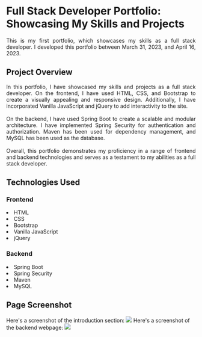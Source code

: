 <h1>Full Stack Developer Portfolio: Showcasing My Skills and Projects</h1>
<p align="justify">This is my first portfolio, which showcases my skills as a full stack developer. 
I developed this portfolio between March 31, 2023, and April 16, 2023.</p>

<h2>Project Overview</h2>
<p align="justify">In this portfolio, I have showcased my skills and projects as a full stack developer. 
On the frontend, I have used HTML, CSS, and Bootstrap to create a visually appealing and responsive design. 
Additionally, I have incorporated Vanilla JavaScript and jQuery to add interactivity to the site.
<br><br>
On the backend, I have used Spring Boot to create a scalable and modular architecture. 
I have implemented Spring Security for authentication and authorization. Maven has been used for dependency management, and MySQL has been used as the database.
<br><br>
Overall, this portfolio demonstrates my proficiency in a range of frontend and backend technologies 
and serves as a testament to my abilities as a full stack developer.</p>

<h2>Technologies Used</h2>
<h3>Frontend</h3>
<li>HTML</li>
<li>CSS</li>
<li>Bootstrap</li>
<li>Vanilla JavaScript</li>
<li>jQuery</li>
<h3>Backend</h3>
<li>Spring Boot</li>
<li>Spring Security</li>
<li>Maven</li>
<li>MySQL</li>

<h2>Page Screenshot</h2>
Here's a screenshot of the introduction section:
<img src="https://user-images.githubusercontent.com/124529023/232427968-02552d68-039c-4c5a-a8e4-b0c512721b05.png">
Here's a screenshot of the backend webpage:
<img src="https://github.com/yjyuwisely/Full-Stack-Web-Developer-Portfolio/assets/124529023/620f7f82-9d7f-439d-8f19-1099b423fb95">
